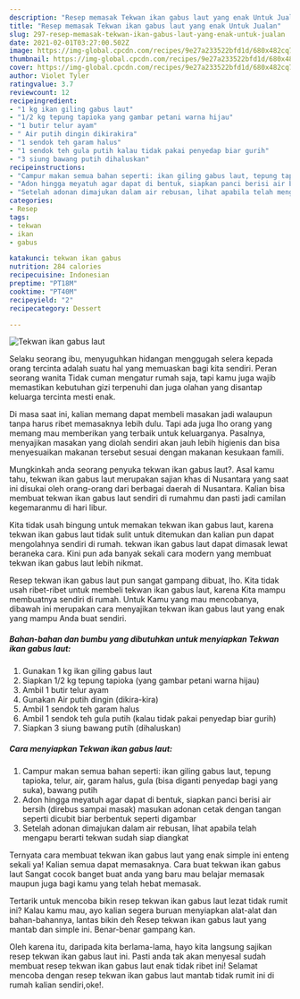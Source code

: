 ```yaml
---
description: "Resep memasak Tekwan ikan gabus laut yang enak Untuk Jualan"
title: "Resep memasak Tekwan ikan gabus laut yang enak Untuk Jualan"
slug: 297-resep-memasak-tekwan-ikan-gabus-laut-yang-enak-untuk-jualan
date: 2021-02-01T03:27:00.502Z
image: https://img-global.cpcdn.com/recipes/9e27a233522bfd1d/680x482cq70/tekwan-ikan-gabus-laut-foto-resep-utama.jpg
thumbnail: https://img-global.cpcdn.com/recipes/9e27a233522bfd1d/680x482cq70/tekwan-ikan-gabus-laut-foto-resep-utama.jpg
cover: https://img-global.cpcdn.com/recipes/9e27a233522bfd1d/680x482cq70/tekwan-ikan-gabus-laut-foto-resep-utama.jpg
author: Violet Tyler
ratingvalue: 3.7
reviewcount: 12
recipeingredient:
- "1 kg ikan giling gabus laut"
- "1/2 kg tepung tapioka yang gambar petani warna hijau"
- "1 butir telur ayam"
- " Air putih dingin dikirakira"
- "1 sendok teh garam halus"
- "1 sendok teh gula putih kalau tidak pakai penyedap biar gurih"
- "3 siung bawang putih dihaluskan"
recipeinstructions:
- "Campur makan semua bahan seperti: ikan giling gabus laut, tepung tapioka, telur, air, garam halus, gula (bisa diganti penyedap bagi yang suka), bawang putih"
- "Adon hingga meyatuh agar dapat di bentuk, siapkan panci berisi air bersih (direbus sampai masak) masukan adonan cetak dengan tangan seperti dicubit biar berbentuk seperti digambar"
- "Setelah adonan dimajukan dalam air rebusan, lihat apabila telah mengapu berarti tekwan sudah siap diangkat"
categories:
- Resep
tags:
- tekwan
- ikan
- gabus

katakunci: tekwan ikan gabus 
nutrition: 284 calories
recipecuisine: Indonesian
preptime: "PT18M"
cooktime: "PT40M"
recipeyield: "2"
recipecategory: Dessert

---
```



![Tekwan ikan gabus laut](https://img-global.cpcdn.com/recipes/9e27a233522bfd1d/680x482cq70/tekwan-ikan-gabus-laut-foto-resep-utama.jpg)

Selaku seorang ibu, menyuguhkan hidangan menggugah selera kepada orang tercinta adalah suatu hal yang memuaskan bagi kita sendiri. Peran seorang  wanita Tidak cuman mengatur rumah saja, tapi kamu juga wajib memastikan kebutuhan gizi terpenuhi dan juga olahan yang disantap keluarga tercinta mesti enak.

Di masa  saat ini, kalian memang dapat membeli masakan jadi walaupun tanpa harus ribet memasaknya lebih dulu. Tapi ada juga lho orang yang memang mau memberikan yang terbaik untuk keluarganya. Pasalnya, menyajikan masakan yang diolah sendiri akan jauh lebih higienis dan bisa menyesuaikan makanan tersebut sesuai dengan makanan kesukaan famili. 



Mungkinkah anda seorang penyuka tekwan ikan gabus laut?. Asal kamu tahu, tekwan ikan gabus laut merupakan sajian khas di Nusantara yang saat ini disukai oleh orang-orang dari berbagai daerah di Nusantara. Kalian bisa membuat tekwan ikan gabus laut sendiri di rumahmu dan pasti jadi camilan kegemaranmu di hari libur.

Kita tidak usah bingung untuk memakan tekwan ikan gabus laut, karena tekwan ikan gabus laut tidak sulit untuk ditemukan dan kalian pun dapat mengolahnya sendiri di rumah. tekwan ikan gabus laut dapat dimasak lewat beraneka cara. Kini pun ada banyak sekali cara modern yang membuat tekwan ikan gabus laut lebih nikmat.

Resep tekwan ikan gabus laut pun sangat gampang dibuat, lho. Kita tidak usah ribet-ribet untuk membeli tekwan ikan gabus laut, karena Kita mampu membuatnya sendiri di rumah. Untuk Kamu yang mau mencobanya, dibawah ini merupakan cara menyajikan tekwan ikan gabus laut yang enak yang mampu Anda buat sendiri.

<!--inarticleads1-->

##### Bahan-bahan dan bumbu yang dibutuhkan untuk menyiapkan Tekwan ikan gabus laut:

1. Gunakan 1 kg ikan giling gabus laut
1. Siapkan 1/2 kg tepung tapioka (yang gambar petani warna hijau)
1. Ambil 1 butir telur ayam
1. Gunakan  Air putih dingin (dikira-kira)
1. Ambil 1 sendok teh garam halus
1. Ambil 1 sendok teh gula putih (kalau tidak pakai penyedap biar gurih)
1. Siapkan 3 siung bawang putih (dihaluskan)




<!--inarticleads2-->

##### Cara menyiapkan Tekwan ikan gabus laut:

1. Campur makan semua bahan seperti: ikan giling gabus laut, tepung tapioka, telur, air, garam halus, gula (bisa diganti penyedap bagi yang suka), bawang putih
1. Adon hingga meyatuh agar dapat di bentuk, siapkan panci berisi air bersih (direbus sampai masak) masukan adonan cetak dengan tangan seperti dicubit biar berbentuk seperti digambar
1. Setelah adonan dimajukan dalam air rebusan, lihat apabila telah mengapu berarti tekwan sudah siap diangkat




Ternyata cara membuat tekwan ikan gabus laut yang enak simple ini enteng sekali ya! Kalian semua dapat memasaknya. Cara buat tekwan ikan gabus laut Sangat cocok banget buat anda yang baru mau belajar memasak maupun juga bagi kamu yang telah hebat memasak.

Tertarik untuk mencoba bikin resep tekwan ikan gabus laut lezat tidak rumit ini? Kalau kamu mau, ayo kalian segera buruan menyiapkan alat-alat dan bahan-bahannya, lantas bikin deh Resep tekwan ikan gabus laut yang mantab dan simple ini. Benar-benar gampang kan. 

Oleh karena itu, daripada kita berlama-lama, hayo kita langsung sajikan resep tekwan ikan gabus laut ini. Pasti anda tak akan menyesal sudah membuat resep tekwan ikan gabus laut enak tidak ribet ini! Selamat mencoba dengan resep tekwan ikan gabus laut mantab tidak rumit ini di rumah kalian sendiri,oke!.

